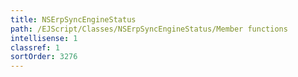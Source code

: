 ```yaml
---
title: NSErpSyncEngineStatus
path: /EJScript/Classes/NSErpSyncEngineStatus/Member functions
intellisense: 1
classref: 1
sortOrder: 3276
---
```





